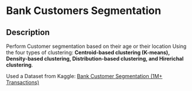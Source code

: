 <h1>Bank Customers Segmentation</h1>

<h2>Description</h2>
Perform Customer segmentation based on their age or their location Using the four types of clustering: <b> Centroid-based clustering (K-means), Density-based clustering, Distribution-based clustering, and Hirerichal clustering</b>.

Used a Dataset from Kaggle: <a href ="https://www.kaggle.com/datasets/shivamb/bank-customer-segmentation/code?resource=download"> Bank Customer Segmentation (1M+ Transactions)</a>